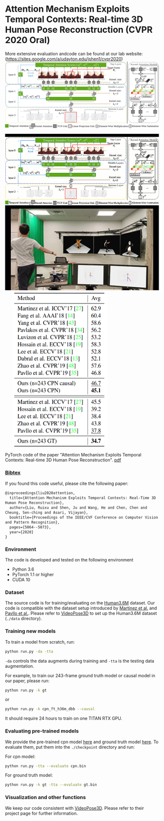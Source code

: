 # Attention Mechanism Exploits Temporal Contexts: Real-time 3D Human Pose Reconstruction (CVPR 2020 Oral)
More  extensive  evaluation  andcode can be found at our lab website: (https://sites.google.com/a/udayton.edu/jshen1/cvpr2020)
![network](Figures/structure.jpg)
<p align="left">
  <img width="512" height="512" src=Figures/GIF.gif>
  &nbsp
  &nbsp
  &nbsp
  <img width="312" height="510" src=Figures/results.png>
</p>

PyTorch code of the paper "Attention Mechanism Exploits Temporal Contexts: Real-time 3D Human Pose Reconstruction". [pdf](http://openaccess.thecvf.com/content_CVPR_2020/papers/Liu_Attention_Mechanism_Exploits_Temporal_Contexts_Real-Time_3D_Human_Pose_Reconstruction_CVPR_2020_paper.pdf)

### [Bibtex](https://scholar.googleusercontent.com/scholar.bib?q=info:sVZlnopW0ZQJ:scholar.google.com/&output=citation&scisdr=CgUvGH_mEIi98y29oOM:AAGBfm0AAAAAXu-4uOOunCSIKKuamAWN5VjFJ_OC0cHs&scisig=AAGBfm0AAAAAXu-4uBa5vr92Yk6AXlKVO0mVXEXZorOx&scisf=4&ct=citation&cd=-1&hl=en)

If you found this code useful, please cite the following paper:
    
    @inproceedings{liu2020attention,
      title={Attention Mechanism Exploits Temporal Contexts: Real-Time 3D Human Pose Reconstruction},
      author={Liu, Ruixu and Shen, Ju and Wang, He and Chen, Chen and Cheung, Sen-ching and Asari, Vijayan},
      booktitle={Proceedings of the IEEE/CVF Conference on Computer Vision and Pattern Recognition},
      pages={5064--5073},
      year={2020}
    }
    
### Environment

The code is developed and tested on the following environment

* Python 3.6
* PyTorch 1.1 or higher
* CUDA 10

### Dataset

The source code is for training/evaluating on the [Human3.6M](http://vision.imar.ro/human3.6m) dataset. Our code is compatible with the dataset setup introduced by [Martinez et al.](https://github.com/una-dinosauria/3d-pose-baseline) and [Pavllo et al.](https://github.com/facebookresearch/VideoPose3D). Please refer to [VideoPose3D](https://github.com/facebookresearch/VideoPose3D) to set up the Human3.6M dataset (`./data` directory).

### Training new models

To train a model from scratch, run:

```bash
python run.py -da -tta
```

`-da` controls the data augments during training and `-tta` is the testing data augmentation. 

For example, to train our 243-frame ground truth model or causal model in our paper, please run:

```bash
python run.py -k gt
```

or

```bash
python run.py -k cpn_ft_h36m_dbb --causal
```

It should require 24 hours to train on one TITAN RTX GPU.

### Evaluating pre-trained models

We provide the pre-trained cpn model [here](https://drive.google.com/file/d/1jiZWqAOJmXoTL8dxhPX8QgK0QeECeoAM/view?usp=sharing) and ground truth model [here](https://drive.google.com/file/d/1EAS9PUddznBPqNaEHV6-tCfqsQOHZ1Of/view?usp=sharing). To evaluate them, put them into the `./checkpoint` directory and run:

For cpn model:
```bash
python run.py -tta --evaluate cpn.bin
```

For ground truth model:
```bash
python run.py -k gt -tta --evaluate gt.bin
```

### Visualization and other functions

We keep our code consistent with [VideoPose3D](https://github.com/facebookresearch/VideoPose3D). Please refer to their project page for further information. 


